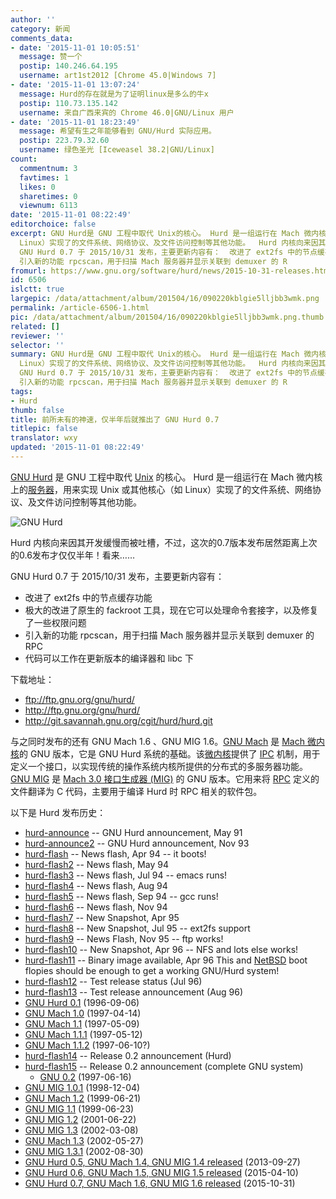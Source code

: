 ```yaml
---
author: ''
category: 新闻
comments_data:
- date: '2015-11-01 10:05:51'
  message: 赞一个
  postip: 140.246.64.195
  username: art1st2012 [Chrome 45.0|Windows 7]
- date: '2015-11-01 13:07:24'
  message: Hurd的存在就是为了证明linux是多么的牛x
  postip: 110.73.135.142
  username: 来自广西来宾的 Chrome 46.0|GNU/Linux 用户
- date: '2015-11-01 18:23:49'
  message: 希望有生之年能够看到 GNU/Hurd 实际应用。
  postip: 223.79.32.60
  username: 绿色圣光 [Iceweasel 38.2|GNU/Linux]
count:
  commentnum: 3
  favtimes: 1
  likes: 0
  sharetimes: 0
  viewnum: 6113
date: '2015-11-01 08:22:49'
editorchoice: false
excerpt: GNU Hurd是 GNU 工程中取代 Unix的核心。 Hurd 是一组运行在 Mach 微内核上的服务器，用来实现 Unix 或其他核心（如
  Linux）实现了的文件系统、网络协议、及文件访问控制等其他功能。  Hurd 内核向来因其开发缓慢而被吐槽，不过，这次的0.7版本发布居然距离上次的0.6发布才仅仅半年！看来
  GNU Hurd 0.7 于 2015/10/31 发布，主要更新内容有：  改进了 ext2fs 中的节点缓存功能 极大的改进了原生的 fackroot 工具，现在它可以处理命令套接字，以及修复了一些权限问题
  引入新的功能 rpcscan，用于扫描 Mach 服务器并显示关联到 demuxer 的 R
fromurl: https://www.gnu.org/software/hurd/news/2015-10-31-releases.html
id: 6506
islctt: true
largepic: /data/attachment/album/201504/16/090220kblgie5lljbb3wmk.png
permalink: /article-6506-1.html
pic: /data/attachment/album/201504/16/090220kblgie5lljbb3wmk.png.thumb.jpg
related: []
reviewer: ''
selector: ''
summary: GNU Hurd是 GNU 工程中取代 Unix的核心。 Hurd 是一组运行在 Mach 微内核上的服务器，用来实现 Unix 或其他核心（如
  Linux）实现了的文件系统、网络协议、及文件访问控制等其他功能。  Hurd 内核向来因其开发缓慢而被吐槽，不过，这次的0.7版本发布居然距离上次的0.6发布才仅仅半年！看来
  GNU Hurd 0.7 于 2015/10/31 发布，主要更新内容有：  改进了 ext2fs 中的节点缓存功能 极大的改进了原生的 fackroot 工具，现在它可以处理命令套接字，以及修复了一些权限问题
  引入新的功能 rpcscan，用于扫描 Mach 服务器并显示关联到 demuxer 的 R
tags:
- Hurd
thumb: false
title: 前所未有的神速，仅半年后就推出了 GNU Hurd 0.7
titlepic: false
translator: wxy
updated: '2015-11-01 08:22:49'
---
```


[GNU Hurd](https://www.gnu.org/software/hurd/hurd.html) 是 GNU 工程中取代 [Unix](https://www.gnu.org/software/hurd/unix.html) 的核心。 Hurd 是一组运行在 Mach 微内核上的[服务器](https://www.gnu.org/software/hurd/hurd/translator.html)，用来实现 Unix 或其他核心（如 Linux）实现了的文件系统、网络协议、及文件访问控制等其他功能。


![GNU Hurd](/data/attachment/album/201504/16/090220kblgie5lljbb3wmk.png)


Hurd 内核向来因其开发缓慢而被吐槽，不过，这次的0.7版本发布居然距离上次的0.6发布才仅仅半年！看来……


GNU Hurd 0.7 于 2015/10/31 发布，主要更新内容有：


* 改进了 ext2fs 中的节点缓存功能
* 极大的改进了原生的 fackroot 工具，现在它可以处理命令套接字，以及修复了一些权限问题
* 引入新的功能 rpcscan，用于扫描 Mach 服务器并显示关联到 demuxer 的 RPC
* 代码可以工作在更新版本的编译器和 libc 下


下载地址：


* <ftp://ftp.gnu.org/gnu/hurd/>
* <http://ftp.gnu.org/gnu/hurd/>
* <http://git.savannah.gnu.org/cgit/hurd/hurd.git>


与之同时发布的还有 GNU Mach 1.6 、GNU MIG 1.6。[GNU Mach](https://www.gnu.org/software/hurd/microkernel/mach/gnumach.html) 是 [Mach 微内核](https://www.gnu.org/software/hurd/microkernel/mach.html)的 GNU 版本，它是 GNU Hurd 系统的基础。该[微内核](https://www.gnu.org/software/hurd/microkernel.html)提供了 [IPC](https://www.gnu.org/software/hurd/ipc.html) 机制，用于定义一个接口，以实现传统的操作系统内核所提供的分布式的多服务器功能。[GNU MIG](https://www.gnu.org/software/hurd/microkernel/mach/mig/gnu_mig.html) 是 [Mach 3.0 接口生成器 (MIG)](https://www.gnu.org/software/hurd/microkernel/mach/mig.html) 的 GNU 版本。它用来将 [RPC](https://www.gnu.org/software/hurd/rpc.html) 定义的文件翻译为 C 代码，主要用于编译 Hurd 时 RPC 相关的软件包。


以下是 Hurd 发布历史：


* [hurd-announce](http://www.gnu.org/software/hurd/history/hurd-announce) -- GNU Hurd announcement, May 91
* [hurd-announce2](http://www.gnu.org/software/hurd/history/hurd-announce2) -- GNU Hurd announcement, Nov 93
* [hurd-flash](http://www.gnu.org/software/hurd/history/hurd-flash) -- News flash, Apr 94 -- it boots!
* [hurd-flash2](http://www.gnu.org/software/hurd/history/hurd-flash2) -- News flash, May 94
* [hurd-flash3](http://www.gnu.org/software/hurd/history/hurd-flash3) -- News flash, Jul 94 -- emacs runs!
* [hurd-flash4](http://www.gnu.org/software/hurd/history/hurd-flash4) -- News flash, Aug 94
* [hurd-flash5](http://www.gnu.org/software/hurd/history/hurd-flash5) -- News flash, Sep 94 -- gcc runs!
* [hurd-flash6](http://www.gnu.org/software/hurd/history/hurd-flash6) -- News flash, Nov 94
* [hurd-flash7](http://www.gnu.org/software/hurd/history/hurd-flash7) -- New Snapshot, Apr 95
* [hurd-flash8](http://www.gnu.org/software/hurd/history/hurd-flash8) -- New Snapshot, Jul 95 -- ext2fs support
* [hurd-flash9](http://www.gnu.org/software/hurd/history/hurd-flash9) -- News Flash, Nov 95 -- ftp works!
* [hurd-flash10](http://www.gnu.org/software/hurd/history/hurd-flash10) -- New Snapshot, Apr 96 -- NFS and lots else works!
* [hurd-flash11](http://www.gnu.org/software/hurd/history/hurd-flash11) -- Binary image available, Apr 96 This and [NetBSD](http://www.netbsd.org/) boot flopies should be enough to get a working GNU/Hurd system!
* [hurd-flash12](http://www.gnu.org/software/hurd/history/hurd-flash12) -- Test release status (Jul 96)
* [hurd-flash13](http://www.gnu.org/software/hurd/history/hurd-flash13) -- Test release announcement (Aug 96)
* [GNU Hurd 0.1](http://news.gmane.org/find-root.php?message_id=%3c199609070249%2EWAA24297%40geech%2Egnu%2Eai%2Emit%2Eedu%3e) (1996-09-06)
* [GNU Mach 1.0](http://news.gmane.org/find-root.php?message_id=%3c199704142043%2EQAA01894%40churchy%2Egnu%2Eai%2Emit%2Eedu%3e) (1997-04-14)
* [GNU Mach 1.1](http://news.gmane.org/find-root.php?message_id=%3c199705091753%2ENAA15557%40sugar%2Dbombs%2Egnu%2Eai%2Emit%2Eedu%3e) (1997-05-09)
* [GNU Mach 1.1.1](http://news.gmane.org/find-root.php?message_id=%3c199705121633%2EMAA26409%40sugar%2Dbombs%2Egnu%2Eai%2Emit%2Eedu%3e) (1997-05-12)
* [GNU Mach 1.1.2](http://news.gmane.org/find-root.php?message_id=%3c199706102159%2ERAA13943%40churchy%2Egnu%2Eai%2Emit%2Eedu%3e) (1997-06-10?)
* [hurd-flash14](http://www.gnu.org/software/hurd/history/hurd-flash14) -- Release 0.2 announcement (Hurd)
* [hurd-flash15](http://www.gnu.org/software/hurd/history/hurd-flash15) -- Release 0.2 announcement (complete GNU system)
	+ [GNU 0.2](http://news.gmane.org/find-root.php?message_id=%3c199706162021%2EQAA18370%40sugar%2Dbombs%2Egnu%2Eai%2Emit%2Eedu%3e) (1997-06-16)
* [GNU MIG 1.0.1](http://news.gmane.org/find-root.php?message_id=%3c199812040849%2EDAA07660%40baalperazim%2Efrob%2Ecom%3e) (1998-12-04)
* [GNU Mach 1.2](http://news.gmane.org/find-root.php?message_id=%3c199906211918%2EPAA26822%40x15%2Dcruise%2Dbasselope%2Emit%2Eedu%3e) (1999-06-21)
* [GNU MIG 1.1](http://news.gmane.org/find-root.php?message_id=%3c199906231741%2ENAA46739%40pusey%2Emit%2Eedu%3e) (1999-06-23)
* [GNU MIG 1.2](http://news.gmane.org/find-root.php?message_id=%3c20010622215446%2EI6130%40212%2E23%2E136%2E22%3e) (2001-06-22)
* [GNU MIG 1.3](http://news.gmane.org/find-root.php?message_id=%3c20020308220603%2EA90E61B9C4%40perdition%2Elinnaean%2Eorg%3e) (2002-03-08)
* [GNU Mach 1.3](http://news.gmane.org/find-root.php?message_id=%3c20020527203155%2E88DBE1BA15%40perdition%2Elinnaean%2Eorg%3e) (2002-05-27)
* [GNU MIG 1.3.1](http://news.gmane.org/find-root.php?message_id=%3c20020830194413%2EGA6819%40outpost%2Ednsalias%2Eorg%3e) (2002-08-30)
* [GNU Hurd 0.5, GNU Mach 1.4, GNU MIG 1.4 released](http://www.gnu.org/software/hurd/news/2013-09-27.html) (2013-09-27)
* [GNU Hurd 0.6, GNU Mach 1.5, GNU MIG 1.5 released](http://www.gnu.org/software/hurd/news/2015-04-10-releases.html) (2015-04-10)
* [GNU Hurd 0.7, GNU Mach 1.6, GNU MIG 1.6 released](http://www.gnu.org/software/hurd/news/2015-10-31-releases.html) (2015-10-31)